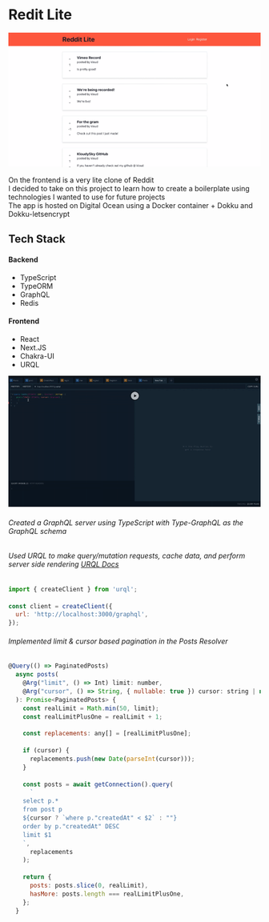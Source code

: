 # Redit Lite
![alt text](https://github.com/kloudysky/kloudysky/blob/main/assets/reddit_lite_demo.gif?raw=true)

On the frontend is a very lite clone of Reddit  
I decided to take on this project to learn how to create a boilerplate using technologies I wanted to use for future projects  
The app is hosted on Digital Ocean using a Docker container + Dokku and Dokku-letsencrypt

## Tech Stack
#### Backend
- TypeScript
- TypeORM
- GraphQL
- Redis

#### Frontend
- React
- Next.JS
- Chakra-UI
- URQL

![alt text](https://github.com/kloudysky/kloudysky/blob/main/assets/reddit_clone_graphql.gif?raw=true)
###### Created a GraphQL server using TypeScript with Type-GraphQL as the GraphQL schema

###### Used URQL to make query/mutation requests, cache data, and perform server side rendering [URQL Docs](https://formidable.com/open-source/urql/docs/basics/react-preact/)
```javascript
import { createClient } from 'urql';

const client = createClient({
  url: 'http://localhost:3000/graphql',
});
```
###### Implemented limit & cursor based pagination in the Posts Resolver
```javascript
@Query(() => PaginatedPosts)
  async posts(
    @Arg("limit", () => Int) limit: number,
    @Arg("cursor", () => String, { nullable: true }) cursor: string | null
  ): Promise<PaginatedPosts> {
    const realLimit = Math.min(50, limit);
    const realLimitPlusOne = realLimit + 1;

    const replacements: any[] = [realLimitPlusOne];

    if (cursor) {
      replacements.push(new Date(parseInt(cursor)));
    }

    const posts = await getConnection().query(
      `
    select p.*
    from post p
    ${cursor ? `where p."createdAt" < $2` : ""}
    order by p."createdAt" DESC
    limit $1
    `,
      replacements
    );

    return {
      posts: posts.slice(0, realLimit),
      hasMore: posts.length === realLimitPlusOne,
    };
  }
  ```